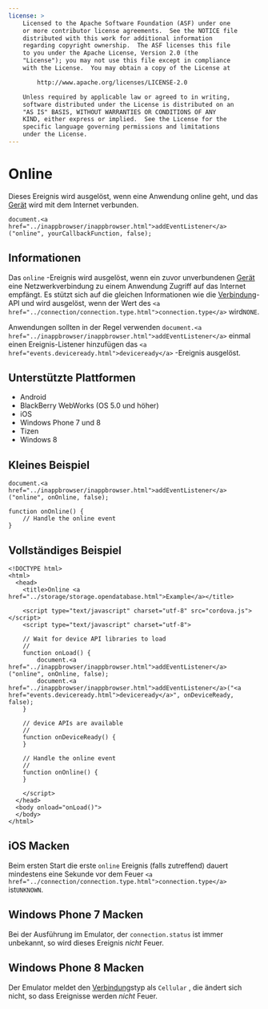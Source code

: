 ```yaml
---
license: >
    Licensed to the Apache Software Foundation (ASF) under one
    or more contributor license agreements.  See the NOTICE file
    distributed with this work for additional information
    regarding copyright ownership.  The ASF licenses this file
    to you under the Apache License, Version 2.0 (the
    "License"); you may not use this file except in compliance
    with the License.  You may obtain a copy of the License at

        http://www.apache.org/licenses/LICENSE-2.0

    Unless required by applicable law or agreed to in writing,
    software distributed under the License is distributed on an
    "AS IS" BASIS, WITHOUT WARRANTIES OR CONDITIONS OF ANY
    KIND, either express or implied.  See the License for the
    specific language governing permissions and limitations
    under the License.
---
```


# Online

Dieses Ereignis wird ausgelöst, wenn eine Anwendung online geht, und das <a href="../device/device.html">Gerät</a> wird mit dem Internet verbunden.

    document.<a href="../inappbrowser/inappbrowser.html">addEventListener</a>("online", yourCallbackFunction, false);
    

## Informationen

Das `online` -Ereignis wird ausgelöst, wenn ein zuvor unverbundenen <a href="../device/device.html">Gerät</a> eine Netzwerkverbindung zu einem Anwendung Zugriff auf das Internet empfängt. Es stützt sich auf die gleichen Informationen wie die <a href="../connection/connection.html">Verbindung</a>-API und wird ausgelöst, wenn der Wert des `<a href="../connection/connection.type.html">connection.type</a>` wird`NONE`.

Anwendungen sollten in der Regel verwenden `document.<a href="../inappbrowser/inappbrowser.html">addEventListener</a>` einmal einen Ereignis-Listener hinzufügen das `<a href="events.deviceready.html">deviceready</a>` -Ereignis ausgelöst.

## Unterstützte Plattformen

*   Android
*   BlackBerry WebWorks (OS 5.0 und höher)
*   iOS
*   Windows Phone 7 und 8
*   Tizen
*   Windows 8

## Kleines Beispiel

    document.<a href="../inappbrowser/inappbrowser.html">addEventListener</a>("online", onOnline, false);
    
    function onOnline() {
        // Handle the online event
    }
    

## Vollständiges Beispiel

    <!DOCTYPE html>
    <html>
      <head>
        <title>Online <a href="../storage/storage.opendatabase.html">Example</a></title>
    
        <script type="text/javascript" charset="utf-8" src="cordova.js"></script>
        <script type="text/javascript" charset="utf-8">
    
        // Wait for device API libraries to load
        //
        function onLoad() {
            document.<a href="../inappbrowser/inappbrowser.html">addEventListener</a>("online", onOnline, false);
            document.<a href="../inappbrowser/inappbrowser.html">addEventListener</a>("<a href="events.deviceready.html">deviceready</a>", onDeviceReady, false);
        }
    
        // device APIs are available
        //
        function onDeviceReady() {
        }
    
        // Handle the online event
        //
        function onOnline() {
        }
    
        </script>
      </head>
      <body onload="onLoad()">
      </body>
    </html>
    

## iOS Macken

Beim ersten Start die erste `online` Ereignis (falls zutreffend) dauert mindestens eine Sekunde vor dem Feuer `<a href="../connection/connection.type.html">connection.type</a>` ist`UNKNOWN`.

## Windows Phone 7 Macken

Bei der Ausführung im Emulator, der `connection.status` ist immer unbekannt, so wird dieses Ereignis *nicht* Feuer.

## Windows Phone 8 Macken

Der Emulator meldet den <a href="../connection/connection.html">Verbindung</a>styp als `Cellular` , die ändert sich nicht, so dass Ereignisse werden *nicht* Feuer.